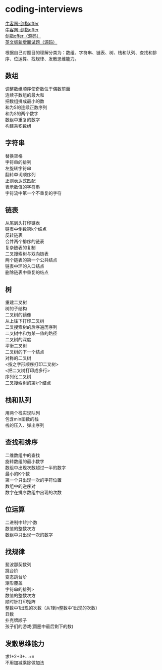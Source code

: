 # coding-interviews
[牛客网-剑指offer](https://www.nowcoder.com/ta/coding-interviews?page=1)</br>
<a href="https://www.nowcoder.com/ta/coding-interviews?page=1" target="_blank">牛客网-剑指offer</a></br>
[剑指offer（源码）](https://github.com/zhedahht/CodingInterviewChinese2)</br>
[英文版新增面试题（源码）](https://github.com/zhedahht/ChineseCodingInterviewAppendix)

根据自己对题目的理解分类为：数组、字符串、链表、树、栈和队列、查找和排序、位运算、找规律、发散思维能力。

## 数组
调整数组顺序使奇数位于偶数前面</br>
连续子数组的最大和</br>
把数组排成最小的数</br>
和为S的连续正数序列</br>
和为S的两个数字</br>
数组中重复的数字</br>
构建乘积数组

## 字符串
替换空格</br>
字符串的排列</br>
左旋转字符串</br>
翻转单词顺序列</br>
正则表达式匹配</br>
表示数值的字符串</br>
字符流中第一个不重复的字符

## 链表
从尾到头打印链表</br>
链表中倒数第k个结点</br>
反转链表</br>
合并两个排序的链表</br>
复杂链表的复制</br>
二叉搜索树与双向链表</br>
两个链表的第一个公共结点</br>
链表中环的入口结点</br>
删除链表中重复的结点</br>

## 树
重建二叉树</br>
树的子结构</br>
二叉树的镜像</br>
从上往下打印二叉树</br>
二叉搜索树的后序遍历序列</br>
二叉树中和为某一值的路径</br>
二叉树的深度</br>
平衡二叉树</br>
二叉树的下一个结点</br>
对称的二叉树</br>
<按之字形顺序打印二叉树></br>
<把二叉树打印成多行></br>
序列化二叉树</br>
二叉搜索树的第k个结点

## 栈和队列
用两个栈实现队列</br>
包含min函数的栈</br>
栈的压入、弹出序列

## 查找和排序
二维数组中的查找</br>
旋转数组的最小数字</br>
数组中出现次数超过一半的数字</br>
最小的K个数</br>
第一个只出现一次的字符位置</br>
数组中的逆序对</br>
数字在排序数组中出现的次数</br>

## 位运算
二进制中1的个数</br>
数值的整数次方</br>
数组中只出现一次的数字</br>

## 找规律
斐波那契数列</br>
跳台阶</br>
变态跳台阶</br>
矩形覆盖</br>
字符串的排列></br>
数值的整数次方</br>
顺时针打印矩阵</br>
整数中1出现的次数（从1到n整数中1出现的次数）</br>
丑数</br>
扑克牌顺子</br>
孩子们的游戏(圆圈中最后剩下的数)

## 发散思维能力
求1+2+3+...+n</br>
不用加减乘除做加法
